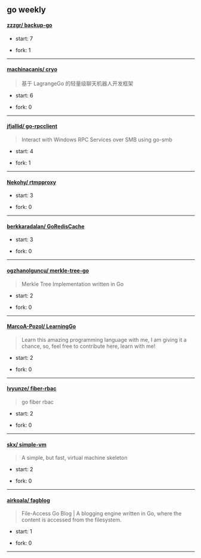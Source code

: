 ## go weekly

#### [zzzgr/ backup-go](https://github.com/zzzgr/backup-go)
>  
+ start: 7
+ fork: 1
---
#### [machinacanis/ cryo](https://github.com/machinacanis/cryo)
>  基于 LagrangeGo 的轻量级聊天机器人开发框架
+ start: 6
+ fork: 0
---
#### [jfjallid/ go-rpcclient](https://github.com/jfjallid/go-rpcclient)
>  Interact with Windows RPC Services over SMB using go-smb
+ start: 4
+ fork: 1
---
#### [Nekohy/ rtmpproxy](https://github.com/Nekohy/rtmpproxy)
>  
+ start: 3
+ fork: 0
---
#### [berkkaradalan/ GoRedisCache](https://github.com/berkkaradalan/GoRedisCache)
>  
+ start: 3
+ fork: 0
---
#### [ogzhanolguncu/ merkle-tree-go](https://github.com/ogzhanolguncu/merkle-tree-go)
>  Merkle Tree Implementation written in Go
+ start: 2
+ fork: 0
---
#### [MarcoA-Pozol/ LearningGo](https://github.com/MarcoA-Pozol/LearningGo)
>  Learn this amazing programming language with me, I am giving it a chance, so, feel free to contribute here, learn with me!
+ start: 2
+ fork: 0
---
#### [lvyunze/ fiber-rbac](https://github.com/lvyunze/fiber-rbac)
>  go fiber rbac
+ start: 2
+ fork: 0
---
#### [skx/ simple-vm](https://github.com/skx/simple-vm)
>  A simple, but fast, virtual machine skeleton
+ start: 2
+ fork: 0
---
#### [airkoala/ fagblog](https://github.com/airkoala/fagblog)
>  File-Access Go Blog | A blogging engine written in Go, where the content is accessed from the filesystem.
+ start: 1
+ fork: 0
---